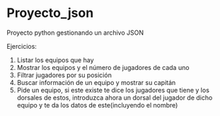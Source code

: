 # Proyecto_json
Proyecto python gestionando un archivo JSON

Ejercicios:
1. Listar los equipos que hay
2. Mostrar los equipos y el número de jugadores de cada uno
3. Filtrar jugadores por su posición
4. Buscar información de un equipo y mostrar su capitán
5. Pide un equipo, si este existe te dice los jugadores que tiene y los dorsales de estos, introduzca ahora un dorsal del jugador de dicho equipo y te da los datos de este(incluyendo el nombre)
